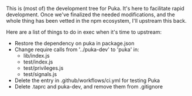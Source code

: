 This is (most of) the development tree for Puka. It's here to facilitate
rapid development. Once we've finalized the needed modifications, and the whole
thing has been vetted in the npm ecosystem, I'll upstream this back.

Here are a list of things to do in exec when it's time to upstream:

* Restore the dependency on puka in package.json
* Change require calls from '../puka-dev' to 'puka' in:
  * lib/index.js
  * test/index.js
  * test/privileges.js
  * test/signals.js
* Delete the entry in .github/workflows/ci.yml for testing Puka
* Delete .taprc and puka-dev, and remove them from .gitignore
